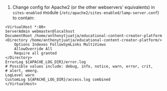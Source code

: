 1. Change config for Apache2 (or the other webservers' equivalents) in `sites-enabled` module (`/etc/apache2/sites-enabled/lamp-server.conf`) to contain:  
```
<VirtualHost *:80>
ServerAdmin webmaster@localhost
DocumentRoot /home/anthonytjuatja/educational-content-creator-platform
<Directory /home/anthonytjuatja/educational-content-creator-platform/>
    Options Indexes FollowSymLinks MultiViews
    AllowOverride All
    Require all granted
</Directory>
ErrorLog ${APACHE_LOG_DIR}/error.log
# Possible values include: debug, info, notice, warn, error, crit,
# alert, emerg.
LogLevel warn
CustomLog ${APACHE_LOG_DIR}/access.log combined
</VirtualHost>
```





